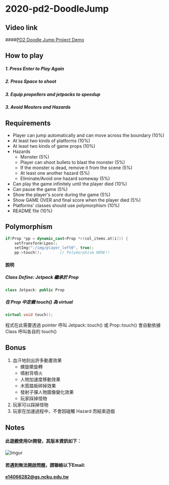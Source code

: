 # 2020-pd2-DoodleJump

## Video link
####[PD2 Doodle Jump Project Demo](https://youtu.be/aSYiyHHYCv8)
## How to play
##### 1. Press Enter to Play Again
##### 2. Press Space to shoot
##### 3. Equip propellers and jetpacks to speedup
##### 3. Avoid Mosters and Hazards
## Requirements
 - Player can jump automatically and can move across the boundary (10%)
 - At least two kinds of platforms (10%)
 - At least two kinds of game props (10%)
 - Hazards
     - Monster (5%)
     - Player can shoot bullets to blast the monster (5%)
     - If the monster is dead, remove it from the scene (5%)
     - At least one another hazard (5%)
     - Eliminate/Avoid one hazard someway (5%)
 - Can play the game infinitely until the player died (10%)
 - Can pause the game (5%)
 - Show the player's score during the game (5%)
 - Show GAME OVER and final score when the player died (5%)
 - Platforms’ classes should use polymorphism (10%)
 - README file (10%)

## Polymorphism
``` C++
if(Prop *pp = dynamic_cast<Prop *>(col_items.at(i))) {
    setTransform(Lpos);
    setImg(":/img/player_left0", true);
    pp->touch();        // Polymorphism HERE!!
```
####  說明
##### Class Define: Jetpack 繼承於 Prop
``` C++
class Jetpack: public Prop
```
##### 在 Prop 中定義 touch() 為 virtual
``` C++
virtual void touch();
```
程式在此需要透過 pointer 呼叫 Jetpack::touch() 或 Prop::touch()
會自動依據 Class 呼叫各自的 touch()


## Bonus
1. 血汗地刻出許多動畫效果
   - 螺旋槳旋轉
   - 噴射背噴火
   - 人物加速度移動效果
   - 木質踏板碎掉效果
   - 發射子彈人物圖像變化效果
   - 玩家踩掉怪物
2. 玩家可以踩掉怪物
3. 玩家在加速過程中，不會因碰觸 Hazard 而結束遊戲

## Notes
#### 此遊戲使用Qt開發，其版本資訊如下：
![Imgur](https://i.imgur.com/4877JmO.png)
#### 若遇到無法開啟問題，請聯絡以下Email:
#### e14066282@gs.ncku.edu.tw
